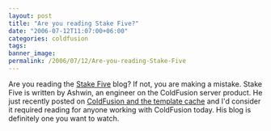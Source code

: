 ```yaml
---
layout: post
title: "Are you reading Stake Five?"
date: "2006-07-12T11:07:00+06:00"
categories: coldfusion 
tags: 
banner_image: 
permalink: /2006/07/12/Are-you-reading-Stake-Five
---
```


Are you reading the <a href="http://blogs.sanmathi.org/ashwin/">Stake Five</a> blog? If not, you are making a mistake. Stake Five is written by Ashwin, an engineer on the ColdFusion server product. He just recently posted on <a href="http://blogs.sanmathi.org/ashwin/2006/07/12/tangling-with-the-template-cache/">ColdFusion and the template cache</a> and I'd consider it required reading for anyone working with ColdFusion today. His blog is definitely one you want to watch.